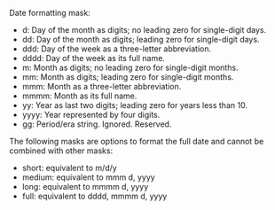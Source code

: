 Date formatting mask:

- d: Day of the month as digits; no leading zero for single-digit days.
- dd: Day of the month as digits; leading zero for single-digit days.
- ddd: Day of the week as a three-letter abbreviation.
- dddd: Day of the week as its full name.
- m: Month as digits; no leading zero for single-digit months.
- mm: Month as digits; leading zero for single-digit months.
- mmm: Month as a three-letter abbreviation.
- mmmm: Month as its full name.
- yy: Year as last two digits; leading zero for years less than 10.
- yyyy: Year represented by four digits.
- gg: Period/era string. Ignored. Reserved.

The following masks are options to format the full date and cannot be combined with other masks:

- short: equivalent to m/d/y
- medium: equivalent to mmm d, yyyy
- long: equivalent to mmmm d, yyyy
- full: equivalent to dddd, mmmm d, yyyy